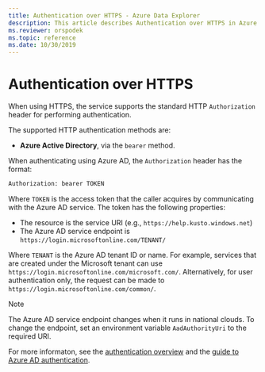 ```yaml
---
title: Authentication over HTTPS - Azure Data Explorer
description: This article describes Authentication over HTTPS in Azure Data Explorer.
ms.reviewer: orspodek
ms.topic: reference
ms.date: 10/30/2019
---
```

# Authentication over HTTPS

When using HTTPS, the service supports the standard HTTP `Authorization` header
for performing authentication.

The supported HTTP authentication methods are:

* **Azure Active Directory**, via the `bearer` method.

When authenticating using Azure AD, the `Authorization` header has
the format:

```txt
Authorization: bearer TOKEN
```

Where `TOKEN` is the access token that the caller acquires by communicating with
the Azure AD service. The token has the following properties:

* The resource is the service URI (e.g., `https://help.kusto.windows.net`)
* The Azure AD service endpoint is
  `https://login.microsoftonline.com/TENANT/`

Where `TENANT` is the Azure AD tenant ID or name. 
For example, services that are created under the Microsoft tenant can use
`https://login.microsoftonline.com/microsoft.com/`. 
Alternatively, for user authentication only, the request can be made to
`https://login.microsoftonline.com/common/`.

> [!NOTE]
> The Azure AD service endpoint changes when it runs in national clouds.
> To change the endpoint, set an environment variable `AadAuthorityUri` to the required URI.

For more informaton, see the [authentication overview](../../management/access-control/index.md)
and the [guide to Azure AD authentication](../../management/access-control/how-to-authenticate-with-aad.md).
